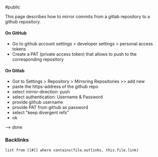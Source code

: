 #public

This page describes how to mirror commits from a gitlab repository to a github repository.

#### On GitHub
- Go to github account settings > developer settings > personal access tokens
- Create a PAT (private access token) that allows to push to the corresponding repository

#### On Gitlab
- Got to Settings > Repository > Mirroring Repositories >> add new
- paste the https-address of the github repo
- select mirror-direction: push
- select authentication: Username & Password
- provide github username 
- provide PAT from github as password
- select "keep divergent refs"
- ok 

--> done

### Backlinks
```dataview 
list from [[#]] where contains(file.outlinks, this.file.link)
```


